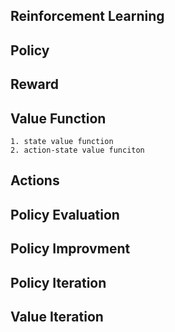 Reinforcement Learning
---

Policy
--

Reward
--

Value Function
--
	1. state value function
	2. action-state value funciton


Actions
--

Policy Evaluation
---

Policy Improvment
--

Policy Iteration
--

Value Iteration
--
